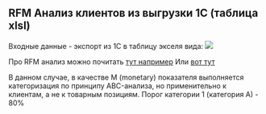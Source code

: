 ## RFM Анализ клиентов из выгрузки 1С (таблица xlsl)


Входные данные - экспорт из 1С в таблицу экселя вида:
![](https://github.com/garliccat/1C_wasteland/raw/master/images/01.png)


Про RFM анализ можно почитать [тут например](https://clck.ru/RYdXp)
Или [вот тут](https://clck.ru/RYdeR)


В данном случае, в качестве M (monetary) показателя выполняется категоризация по принципу ABC-анализа, но применительно к клиентам, а не к товарным позициям.
Порог категории 1 (категория А) - 80%
